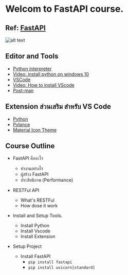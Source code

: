 # Welcom to FastAPI course.

## Ref: [FastAPI](https://fastapi.tiangolo.com/)
![alt text](https://fastapi.tiangolo.com/img/logo-margin/logo-teal.png "Logo")

## Editor and Tools
* [Python interpreter](https://www.python.org/downloads/)
* [Video: install python on windows 10](https://www.youtube.com/watch?v=UvcQlPZ8ecA)
* [VSCode](https://code.visualstudio.com/)
* [Video: How to install VScode](https://www.youtube.com/watch?v=ApMDPi06DGM&list=PLoTScYm9O0GEo8pnhJb-m-MGVGDvGb4bB&index=2)
* [Post-man](https://www.postman.com/downloads/)

## Extension ส่วนเสริม สำหรับ VS Code
* [Python](https://marketplace.visualstudio.com/items?itemName=ms-python.python)
* [Pylance](https://marketplace.visualstudio.com/items?itemName=ms-python.vscode-pylance)
* [Material Icon Theme](https://marketplace.visualstudio.com/items?itemName=PKief.material-icon-theme)

## Course Outline
* FastAPI คืออะไร
    * ทำงานอย่างไร
    * ผู้สร้าง FastAPI
    * ประสิทธิภาพ (Performance)

* RESTFul API
    * What's RESTFul
    * How dose it work

* Install and Setup Tools.
    * Install Python
    * Install Vscode
    * Install Extension

* Setup Project
    * Install FastAPI
        * `pip install fastapi`
        * `pip install uvicorn[standard]`
